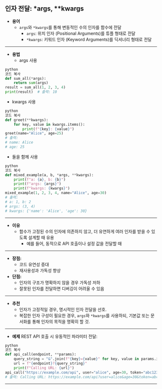 ## 인자 전달: *args, **kwargs
- **용어**
    - `args`와 `*kwargs`를 통해 변동적인 수의 인자를 함수에 전달
        - `args`: 위치 인자 (Positional Arguments)를 튜플 형태로 전달
        - `*kwargs`: 키워드 인자 (Keyword Arguments)를 딕셔너리 형태로 전달
---
- **용법**
    - args 사용
```python
python
코드 복사
def sum_all(*args):
    return sum(args)
result = sum_all(1, 2, 3, 4)
print(result)  # 출력: 10
```
- kwargs 사용
```python
python
코드 복사
def greet(**kwargs):
    for key, value in kwargs.items():
        print(f"{key}: {value}")
greet(name="Alice", age=25)
# 출력:
# name: Alice
# age: 25
```
- 둘을 함께 사용
```python
python
코드 복사
def mixed_example(a, b, *args, **kwargs):
    print(f"a: {a}, b: {b}")
    print(f"args: {args}")
    print(f"kwargs: {kwargs}")
mixed_example(1, 2, 3, 4, name="Alice", age=30)
# 출력:
# a: 1, b: 2
# args: (3, 4)
# kwargs: {'name': 'Alice', 'age': 30}
```
---
- **이유**
    - 함수가 고정된 수의 인자에 의존하지 않고, 더 유연하게 여러 인자를 받을 수 있도록 설계할 때 유용
        - 예를 들어, 동적으로 API 호출이나 설정 값을 전달할 때
---
- **장점:**
    - 코드 유연성 증대
    - 재사용성과 가독성 향상
- **단점:**
    - 인자의 구조가 명확하지 않을 경우 가독성 저하
    - 잘못된 인자를 전달하면 디버깅이 어려울 수 있음
---
- **추천**
    - 인자가 고정적일 경우, 명시적인 인자 전달을 선호.
    - 복잡한 인자 구성이 필요한 경우, `args`와 `*kwargs`를 사용하되, 기본값 또는 문서화를 통해 인자의 목적을 명확히 할 것.
---
- **예제**
REST API 호출 시 유동적인 파라미터 전달:
```python
python
코드 복사
def api_call(endpoint, **params):
    query_string = "&".join(f"{key}={value}" for key, value in params.items())
    url = f"{endpoint}?{query_string}"
    print(f"Calling URL: {url}")
api_call("https://example.com/api", user="alice", age=30, token="abc123")
# 출력: Calling URL: https://example.com/api?user=alice&age=30&token=abc123
```
---